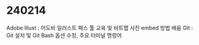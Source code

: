 # 240214 #
Adobe Illust : 어도비 일러스트 패스 툴 교육 및 비트맵 사진 embed 방법 배움
Git : Git 설치 및 Git Bash 옵션 수정, 주요 터미널 명렁어

